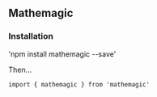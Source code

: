 ## Mathemagic

### Installation

'npm install mathemagic --save'

Then...

```
import { mathemagic } from 'mathemagic'
```
